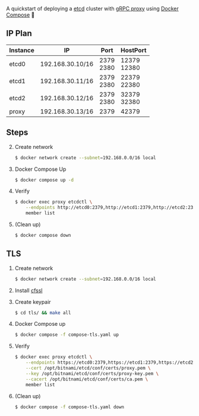 A quickstart of deploying a [etcd](https://etcd.io/) cluster with [gRPC proxy](https://etcd.io/docs/v3.5/op-guide/grpc_proxy/) using [Docker Compose](https://docs.docker.com/compose/) :whale2:

## IP Plan

| Instance | IP               | Port           | HostPort         |
| -------- | ---------------- | -------------- | ---------------- |
| etcd0    | 192.168.30.10/16 | 2379<br />2380 | 12379<br />12380 |
| etcd1    | 192.168.30.11/16 | 2379<br />2380 | 22379<br />22380 |
| etcd2    | 192.168.30.12/16 | 2379<br />2380 | 32379<br />32380 |
| proxy    | 192.168.30.13/16 | 2379           | 42379            |

## Steps

2. Create network

   ```bash
   $ docker network create --subnet=192.168.0.0/16 local
   ```

2. Docker Compose Up

   ```bash
   $ docker compose up -d
   ```

4. Verify

   ```bash
   $ docker exec proxy etcdctl \
       --endpoints http://etcd0:2379,http://etcd1:2379,http://etcd2:2379 \
       member list
   ```
   
8. (Clean up)

   ```bash
   $ docker compose down
   ```
   

## TLS

1. Create network

   ```bash
   $ docker network create --subnet=192.168.0.0/16 local
   ```

2. Install [cfssl](https://github.com/cloudflare/cfssl)

3. Create keypair

   ```bash
   $ cd tls/ && make all
   ```

4. Docker Compose up

   ```bash
   $ docker compose -f compose-tls.yaml up
   ```

5. Verify

   ```bash
   $ docker exec proxy etcdctl \
       --endpoints https://etcd0:2379,https://etcd1:2379,https://etcd2:2379 \
       --cert /opt/bitnami/etcd/conf/certs/proxy.pem \
       --key /opt/bitnami/etcd/conf/certs/proxy-key.pem \
       --cacert /opt/bitnami/etcd/conf/certs/ca.pem \
       member list
   ```

6. (Clean up)

   ```bash
   $ docker compose -f compose-tls.yaml down
   ```

   